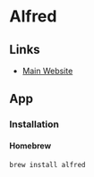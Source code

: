 # Alfred

## Links

- [Main Website](https://alfredapp.com/)

## App

### Installation

#### Homebrew

```sh
brew install alfred
```
